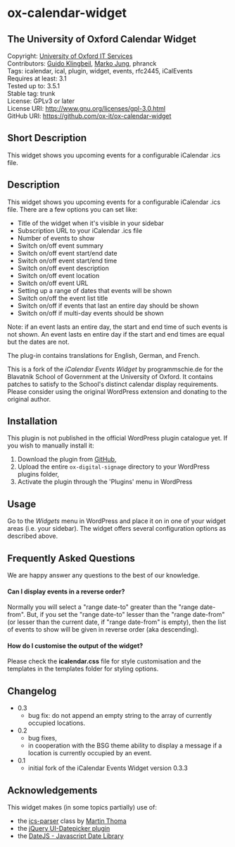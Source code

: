# ox-calendar-widget  
## The University of Oxford Calendar Widget
Copyright: [University of Oxford IT Services](http://www.it.ox.ac.uk)  
Contributors: [Guido Klingbeil](http://www.gklingbeil.net), [Marko Jung](http://mjung.net), phranck  
Tags: icalendar, ical, plugin, widget, events, rfc2445, iCalEvents  
Requires at least: 3.1  
Tested up to: 3.5.1  
Stable tag: trunk  
License: GPLv3 or later  
License URI: http://www.gnu.org/licenses/gpl-3.0.html    
GitHub URI: https://github.com/ox-it/ox-calendar-widget  


## Short Description

This widget shows you upcoming events for a configurable iCalendar .ics file.


## Description

This widget shows you upcoming events for a configurable iCalendar .ics file. There are a few options you can set like:

* Title of the widget when it's visible in your sidebar
* Subscription URL to your iCalendar .ics file
* Number of events to show
* Switch on/off event summary
* Switch on/off event start/end date
* Switch on/off event start/end time
* Switch on/off event description
* Switch on/off event location
* Switch on/off event URL
* Setting up a range of dates that events will be shown
* Switch on/off the event list title
* Switch on/off if events that last an entire day should be shown
* Switch on/off if multi-day events should be shown

Note: if an event lasts an entire day, the start and end time of such events is not shown. An event lasts en entire day if the start and end times are equal but the dates are not.

The plug-in contains translations for English, German, and French.

This is a fork of the *iCalendar Events Widget* by programmschie.de for the
Blavatnik School of Government at the University of Oxford. It contains patches to satisfy to the School's distinct calendar display requirements. Please consider using the original WordPress extension and donating to the original author.


## Installation

This plugin is not published in the official WordPress plugin catalogue yet. If you wish to manually install it:

1. Download the plugin from [GitHub](https://github.com/ox-it/ox-calendar-widget),
1. Upload the entire `ox-digital-signage` directory to your WordPress plugins folder, 
1. Activate the plugin through the 'Plugins' menu in WordPress


## Usage

Go to the *Widgets* menu in WordPress and place it on in one of your widget areas (i.e. your sidebar). The widget offers several configuration options as described above.


## Frequently Asked Questions 

We are happy answer any questions to the best of our knowledge.

#### Can I display events in a reverse order?
Normally you will select a "range date-to" greater than the "range date-from". But, if you set the "range date-to" lesser than the "range date-from" (or lesser than the current date, if "range date-from" is empty), then the list of events to show will be given in reverse order (aka descending).

#### How do I customise the output of the widget?
Please check the **icalendar.css** file for style customisation and the templates in the templates folder for styling options.


## Changelog 

* 0.3
  * bug fix: do not append an empty string to the array of currently occupied locations.
* 0.2 
  * bug fixes,
  * in cooperation with the BSG theme ability to display a message if a location is currently occupied by an event.
* 0.1
  * initial fork of the iCalendar Events Widget version 0.3.3


## Acknowledgements 

This widget makes (in some topics partially) use of:

* the [ics-parser](http://code.google.com/p/ics-parser/) class by [Martin Thoma](http://martin-thoma.de)
* the [jQuery UI-Datepicker plugin](http://jqueryui.com/demos/datepicker/)
* the [DateJS - Javascript Date Library](http://www.datejs.com/)
